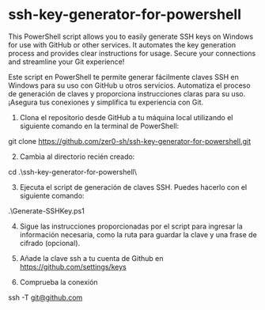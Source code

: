 # ssh-key-generator-for-powershell

This PowerShell script allows you to easily generate SSH keys on Windows for use with GitHub or other services. It automates the key generation process and provides clear instructions for usage. Secure your connections and streamline your Git experience!

Este script en PowerShell te permite generar fácilmente claves SSH en Windows para su uso con GitHub u otros servicios. Automatiza el proceso de generación de claves y proporciona instrucciones claras para su uso. ¡Asegura tus conexiones y simplifica tu experiencia con Git.


1. Clona el repositorio desde GitHub a tu máquina local utilizando el siguiente comando en la terminal de PowerShell:

  git clone https://github.com/zer0-sh/ssh-key-generator-for-powershell.git

2. Cambia al directorio recién creado:

  cd .\ssh-key-generator-for-powershell\

3. Ejecuta el script de generación de claves SSH. Puedes hacerlo con el siguiente comando:

  .\Generate-SSHKey.ps1

4. Sigue las instrucciones proporcionadas por el script para ingresar la información necesaria, como la ruta para guardar la clave y una frase de cifrado (opcional).

5. Añade la clave ssh a tu cuenta de Github en https://github.com/settings/keys

6. Comprueba la conexión

  ssh -T git@github.com
